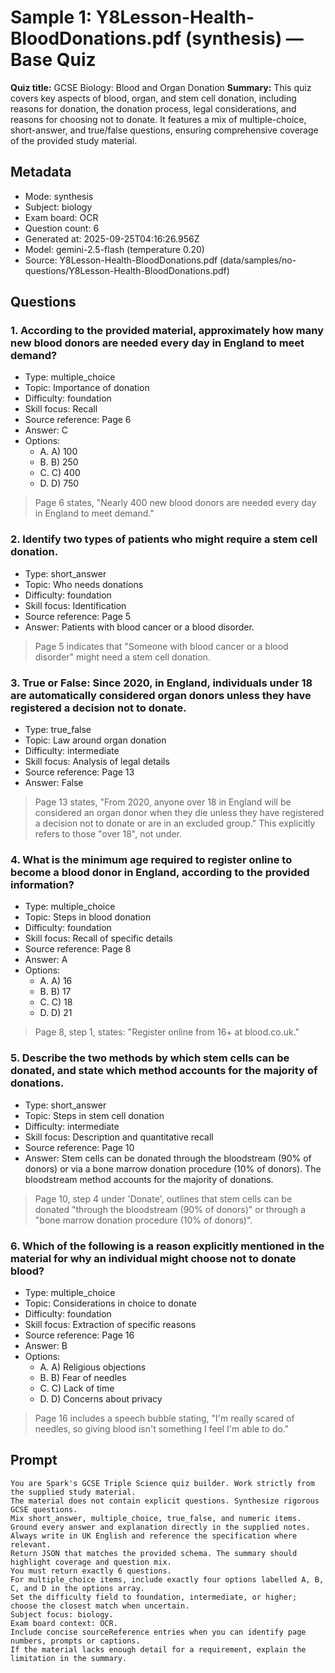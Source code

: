 # Sample 1: Y8Lesson-Health-BloodDonations.pdf (synthesis) — Base Quiz

**Quiz title:** GCSE Biology: Blood and Organ Donation
**Summary:** This quiz covers key aspects of blood, organ, and stem cell donation, including reasons for donation, the donation process, legal considerations, and reasons for choosing not to donate. It features a mix of multiple-choice, short-answer, and true/false questions, ensuring comprehensive coverage of the provided study material.

## Metadata

- Mode: synthesis
- Subject: biology
- Exam board: OCR
- Question count: 6
- Generated at: 2025-09-25T04:16:26.956Z
- Model: gemini-2.5-flash (temperature 0.20)
- Source: Y8Lesson-Health-BloodDonations.pdf (data/samples/no-questions/Y8Lesson-Health-BloodDonations.pdf)

## Questions

### 1. According to the provided material, approximately how many new blood donors are needed every day in England to meet demand?

- Type: multiple_choice
- Topic: Importance of donation
- Difficulty: foundation
- Skill focus: Recall
- Source reference: Page 6
- Answer: C
- Options:
  - A. A) 100
  - B. B) 250
  - C. C) 400
  - D. D) 750

> Page 6 states, "Nearly 400 new blood donors are needed every day in England to meet demand."

### 2. Identify two types of patients who might require a stem cell donation.

- Type: short_answer
- Topic: Who needs donations
- Difficulty: foundation
- Skill focus: Identification
- Source reference: Page 5
- Answer: Patients with blood cancer or a blood disorder.

> Page 5 indicates that "Someone with blood cancer or a blood disorder" might need a stem cell donation.

### 3. True or False: Since 2020, in England, individuals under 18 are automatically considered organ donors unless they have registered a decision not to donate.

- Type: true_false
- Topic: Law around organ donation
- Difficulty: intermediate
- Skill focus: Analysis of legal details
- Source reference: Page 13
- Answer: False

> Page 13 states, "From 2020, anyone over 18 in England will be considered an organ donor when they die unless they have registered a decision not to donate or are in an excluded group." This explicitly refers to those "over 18", not under.

### 4. What is the minimum age required to register online to become a blood donor in England, according to the provided information?

- Type: multiple_choice
- Topic: Steps in blood donation
- Difficulty: foundation
- Skill focus: Recall of specific details
- Source reference: Page 8
- Answer: A
- Options:
  - A. A) 16
  - B. B) 17
  - C. C) 18
  - D. D) 21

> Page 8, step 1, states: "Register online from 16+ at blood.co.uk."

### 5. Describe the two methods by which stem cells can be donated, and state which method accounts for the majority of donations.

- Type: short_answer
- Topic: Steps in stem cell donation
- Difficulty: intermediate
- Skill focus: Description and quantitative recall
- Source reference: Page 10
- Answer: Stem cells can be donated through the bloodstream (90% of donors) or via a bone marrow donation procedure (10% of donors). The bloodstream method accounts for the majority of donations.

> Page 10, step 4 under 'Donate', outlines that stem cells can be donated "through the bloodstream (90% of donors)" or through a "bone marrow donation procedure (10% of donors)".

### 6. Which of the following is a reason explicitly mentioned in the material for why an individual might choose not to donate blood?

- Type: multiple_choice
- Topic: Considerations in choice to donate
- Difficulty: foundation
- Skill focus: Extraction of specific reasons
- Source reference: Page 16
- Answer: B
- Options:
  - A. A) Religious objections
  - B. B) Fear of needles
  - C. C) Lack of time
  - D. D) Concerns about privacy

> Page 16 includes a speech bubble stating, "I'm really scared of needles, so giving blood isn't something I feel I'm able to do."

## Prompt

```
You are Spark's GCSE Triple Science quiz builder. Work strictly from the supplied study material.
The material does not contain explicit questions. Synthesize rigorous GCSE questions.
Mix short_answer, multiple_choice, true_false, and numeric items.
Ground every answer and explanation directly in the supplied notes.
Always write in UK English and reference the specification where relevant.
Return JSON that matches the provided schema. The summary should highlight coverage and question mix.
You must return exactly 6 questions.
For multiple_choice items, include exactly four options labelled A, B, C, and D in the options array.
Set the difficulty field to foundation, intermediate, or higher; choose the closest match when uncertain.
Subject focus: biology.
Exam board context: OCR.
Include concise sourceReference entries when you can identify page numbers, prompts or captions.
If the material lacks enough detail for a requirement, explain the limitation in the summary.
```
